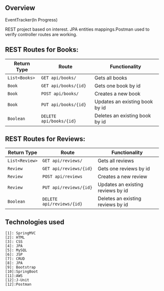 ## Overview
EventTracker(In Progress)

 REST project based on interest. JPA entities mappings.Postman used to verify controller routes are working.

## REST Routes for Books:

| Return Type   | Route                   | Functionality                  |
|---------------|-------------------------|--------------------------------|
| `List<Books>` |`GET api/books/`         | Gets all books                 |
| `Book`        |`GET api/books/{id}`     | Gets one book by id            |
| `Book`        |`POST api/books/`        | Creates a new book             |
| `Book`        |`PUT api/books/{id}`     | Updates an existing book by id |
| `Boolean`     |`DELETE api/books/{id}`  | Deletes an existing book by id |

## REST Routes for Reviews:

| Return Type       | Route                                 | Functionality                      |
|-------------------|---------------------------------------|------------------------------------|
| `List<Review>`    |`GET api/reviews/`                     | Gets all reviews                   |
| `Review`          |`GET api/reviews/{id}`                 | Gets one reviews by id             |
| `Review`          |`POST api/reviews`                     | Creates a new review               |
| `Review`          |`PUT api/reviews/{id}`                 | Updates an existing reviews by id  |
| `Boolean`         |`DELETE api/reviews/{id}`              | Deletes an existing reviews by id  |

## Technologies used
    [1]: SpringMVC                
    [2]: HTML            
    [3]: CSS
    [4]: JPA                
    [5]: MySQL            
    [6]: JSP
    [7]: CRUD
    [8]: JPA                
    [9]: Bootstrap            
    [10]:SpringBoot
    [11]:AWS
    [12]:J-Unit
    [12]:Postman
